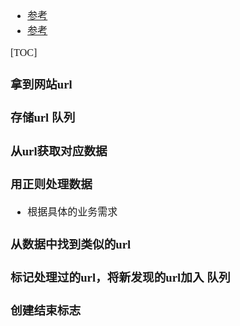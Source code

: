 <font face="Simsun" size=3>

- [参考](https://blog.csdn.net/qq_38409944/article/details/81459761)
- [参考](https://blog.csdn.net/qq_42677001/article/details/95625920)

[TOC]

### 拿到网站url

### 存储url 队列

### 从url获取对应数据

### 用正则处理数据

- 根据具体的业务需求

### 从数据中找到类似的url

### 标记处理过的url，将新发现的url加入 队列

### 创建结束标志

</font> 